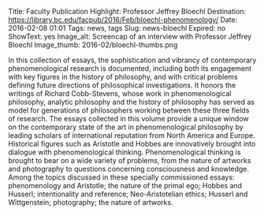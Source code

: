 Title: Faculty Publication Highlight: Professor Jeffrey Bloechl
Destination: https://library.bc.edu/facpub/2016/Feb/bloechl-phenomenology/
Date: 2016-02-08 01:01 
Tags: news, tags 
Slug: news-bloechl
Expired: no
ShowText: yes
Image_alt: Screencap of an interview with Professor Jeffrey Bloechl
Image_thumb: 2016-02/bloechl-thumbs.png

In this collection of essays, the sophistication and vibrancy of contemporary phenomenological research is documented, including both its engagement with key figures in the history of philosophy, and with critical problems defining future directions of philosophical investigations. It honors the writings of Richard Cobb-Stevens, whose work in phenomenological philosophy, analytic philosophy and the history of philosophy has served as model for generations of philosophers working between these three fields of research. The essays collected in this volume provide a unique window on the contemporary state of the art in phenomenological philosophy by leading scholars of international reputation from North America and Europe. Historical figures such as Aristotle and Hobbes are innovatively brought into dialogue with phenomenological thinking. Phenomenological thinking is brought to bear on a wide variety of problems, from the nature of artworks and photography to questions concerning consciousness and knowledge. Among the topics discussed in these specially commissioned essays: phenomenology and Aristotle; the nature of the primal ego; Hobbes and Husserl; intentionality and reference; Neo-Aristotelian ethics; Husserl and Wittgenstein; photography; the nature of artworks.
